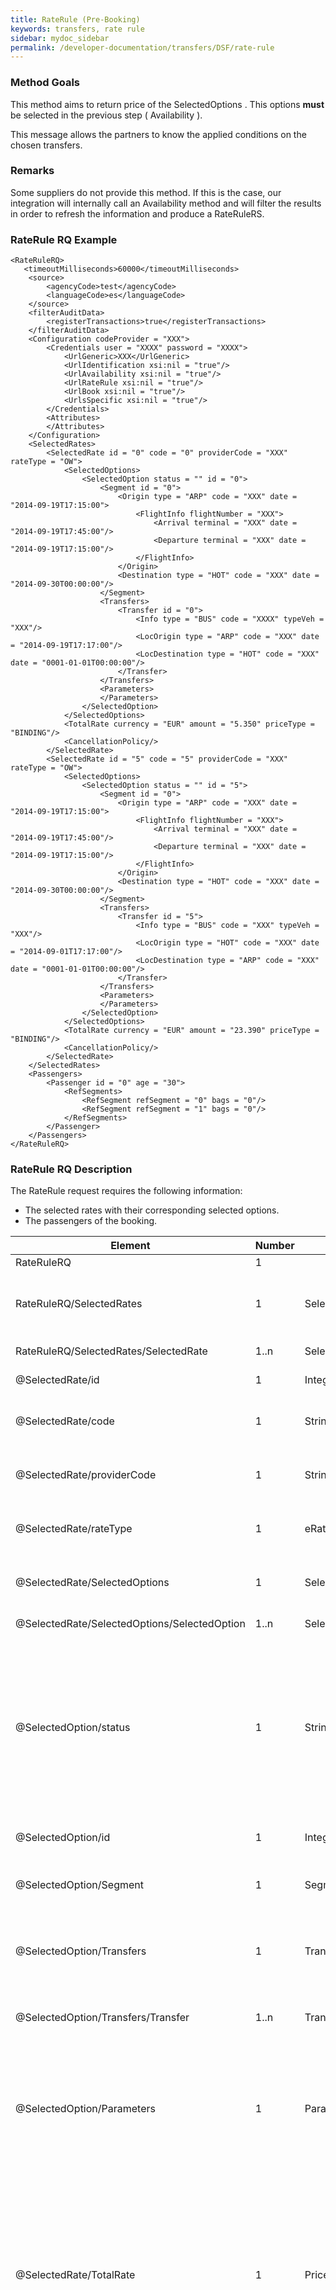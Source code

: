 ```yaml
---
title: RateRule (Pre-Booking)
keywords: transfers, rate rule
sidebar: mydoc_sidebar
permalink: /developer-documentation/transfers/DSF/rate-rule
---
```




### Method Goals


This method aims to return price of the SelectedOptions . This options
**must** be selected in the previous step ( Availability ).

This message allows the partners to know the applied conditions on the
chosen transfers.



### Remarks


Some suppliers do not provide this method. If this is the case, our
integration will internally call an Availability method and will filter
the results in order to refresh the information and produce a RateRuleRS.



### RateRule RQ Example




    <RateRuleRQ>
       <timeoutMilliseconds>60000</timeoutMilliseconds>
        <source>
            <agencyCode>test</agencyCode>
            <languageCode>es</languageCode>
        </source>
        <filterAuditData>
            <registerTransactions>true</registerTransactions>
        </filterAuditData>
        <Configuration codeProvider = "XXX">
            <Credentials user = "XXXX" password = "XXXX">
                <UrlGeneric>XXX</UrlGeneric>
                <UrlIdentification xsi:nil = "true"/>
                <UrlAvailability xsi:nil = "true"/>
                <UrlRateRule xsi:nil = "true"/>
                <UrlBook xsi:nil = "true"/>
                <UrlsSpecific xsi:nil = "true"/>
            </Credentials>
            <Attributes>
            </Attributes>
        </Configuration>
        <SelectedRates>
            <SelectedRate id = "0" code = "0" providerCode = "XXX" rateType = "OW">
                <SelectedOptions>
                    <SelectedOption status = "" id = "0">
                        <Segment id = "0">
                            <Origin type = "ARP" code = "XXX" date = "2014-09-19T17:15:00">
                                <FlightInfo flightNumber = "XXX">
                                    <Arrival terminal = "XXX" date = "2014-09-19T17:45:00"/>
                                    <Departure terminal = "XXX" date = "2014-09-19T17:15:00"/>
                                </FlightInfo>
                            </Origin>
                            <Destination type = "HOT" code = "XXX" date = "2014-09-30T00:00:00"/>
                        </Segment>
                        <Transfers>
                            <Transfer id = "0">
                                <Info type = "BUS" code = "XXXX" typeVeh = "XXX"/>
                                <LocOrigin type = "ARP" code = "XXX" date = "2014-09-19T17:17:00"/>
                                <LocDestination type = "HOT" code = "XXX" date = "0001-01-01T00:00:00"/>
                            </Transfer>
                        </Transfers>
                        <Parameters>
                        </Parameters>
                    </SelectedOption>
                </SelectedOptions>
                <TotalRate currency = "EUR" amount = "5.350" priceType = "BINDING"/>
                <CancellationPolicy/>
            </SelectedRate>
            <SelectedRate id = "5" code = "5" providerCode = "XXX" rateType = "OW">
                <SelectedOptions>
                    <SelectedOption status = "" id = "5">
                        <Segment id = "0">
                            <Origin type = "ARP" code = "XXX" date = "2014-09-19T17:15:00">
                                <FlightInfo flightNumber = "XXX">
                                    <Arrival terminal = "XXX" date = "2014-09-19T17:45:00"/>
                                    <Departure terminal = "XXX" date = "2014-09-19T17:15:00"/>
                                </FlightInfo>
                            </Origin>
                            <Destination type = "HOT" code = "XXX" date = "2014-09-30T00:00:00"/>
                        </Segment>
                        <Transfers>
                            <Transfer id = "5">
                                <Info type = "BUS" code = "XXX" typeVeh = "XXX"/>
                                <LocOrigin type = "HOT" code = "XXX" date = "2014-09-01T17:17:00"/>
                                <LocDestination type = "ARP" code = "XXX" date = "0001-01-01T00:00:00"/>
                            </Transfer>
                        </Transfers>
                        <Parameters>
                        </Parameters>
                    </SelectedOption>
                </SelectedOptions>
                <TotalRate currency = "EUR" amount = "23.390" priceType = "BINDING"/>
                <CancellationPolicy/>
            </SelectedRate>
        </SelectedRates>
        <Passengers>
            <Passenger id = "0" age = "30">
                <RefSegments>
                    <RefSegment refSegment = "0" bags = "0"/>
                    <RefSegment refSegment = "1" bags = "0"/>
                </RefSegments>
            </Passenger>
        </Passengers>
    </RateRuleRQ>



### RateRule RQ Description


The RateRule request requires the following information:

-   The selected rates with their corresponding selected options.
-   The passengers of the booking.


 
| **Element**					| **Number**	| **Type**	| **Description**					|
| --------------------------------------------- | ------------- | ------------- | ----------------------------------------------------- |
| RateRuleRQ					| 1       	|		| Root Node.						|
| RateRuleRQ/SelectedRates			| 1 		| SelectedRates	| Contains a list with the selected rates from availability response.	 |
| RateRuleRQ/SelectedRates/SelectedRate		| 1..n		| SelectedRate	| Contains a list of SelectedRate.			|
| @SelectedRate/id				| 1	 	| Integer	| This id identifies the rate.				|
| @SelectedRate/code				| 1 		| String	| Contains the code of the rate if the provider returns it.	|
| @SelectedRate/providerCode			| 1 		| String	| Contains the code of the provider that offers this rate.	|
| @SelectedRate/rateType			| 1 		| eRateType	| Indicates if the rate is OW (one-way) or RT (return). |
| @SelectedRate/SelectedOptions			| 1 		| SelectedOptions | Contains a list of SelectedOptions that belong to this rate.	|
| @SelectedRate/SelectedOptions/SelectedOption	| 1..n		| SelectedOption | Contains a list of SelectedOption.			|
| @SelectedOption/status			| 1 		| String	| Indicates the status of the option if the provider returns this information. This is a plain text of the status returned by the provider, this means that each provider may send it's own status codes/messages.	|
| @SelectedOption/id				| 1 		| Integer	| This code identifies the option.			|
| @SelectedOption/Segment			| 1 		| Segment	| Contains the segment which is served with this option.	|
| @SelectedOption/Transfers			| 1 		| Transfers	| Contains a list of different transfers that serve the segment of this option.		|
| @SelectedOption/Transfers/Transfer		| 1..n		| Transfer	| Contains a list of transfers which is served with this option.	|
| @SelectedOption/Parameters			| 1 		| Parameters	| Contains a list of Parameter objects. The parameter returned in AvailabilityRS should be received by the integration on RateRuleRQ.	|
| @SelectedRate/TotalRate			| 1 		| Price		| Contains information about the price of this rate. If the rate is OW this price correspond to each option included in this *SelectedRate* object, if the rate is RT correspond to the pair of options included in this *SelectedRate* object.		|
| @SelectedRate/CancellationPolicy		| 1 		| CancellationPolicies | Contains a list of conditions of the penalties for the cancellation of the reservation. This object normaly is not used because in this moments the providers not return this informacion in *AvailabilityRS*, if there are any will be returned in *RateRuleRS*.		|
| RateRuleRQ/Passengers				| 1 		| Passengers	| Contains a list of the passengers that participate in this reservation.	|
| RateRuleRQ/Passengers/Passenger		| 1..n		| Passenger	| Contains a list of Passenger objects.			|



### RateRuleRS Example




    <RateRuleRS>
        <auditData>
            <transactions>
                <timeStamp>2014-09-19T13:43:32.2921652+01:00</timeStamp>
                <RQ></RQ>
                <RS></RS>
            </transactions>
            <transactions>
                <timeStamp>2014-09-19T13:43:33.79646+01:00</timeStamp>
                <RQ></RQ>
                <RS></RS>
            </transactions>
            <timeStamp>2014-09-19T13:43:30.7950125+01:00</timeStamp>
            <processTimeMilliseconds>0</processTimeMilliseconds>
        </auditData>
        <operationImplemented>true</operationImplemented>
        <SelectedRates>
            <SelectedRate id = "0" rateType = "OW">
                <SelectedOptions>
                    <SelectedOption status = "NEW" id = "0">
                        <Transfers>
                            <Transfer id = "0">
                                <Info type = "BUS" code = "XXX" typeVeh = "XXX">
                                    <vendorMessages>
                                        <vendorMessage>
                                            <Tittle>XXX</Tittle>
                                            XXXXXXXXXXXXXXXXXXXXXX
                                        </vendorMessage>
                                    </vendorMessages>
                                </Info>
                                <LocOrigin type = "ARP" code = "PMI" date = "2014-09-19T00:00:00"/>
                                <LocDestination type = "HOT" code = "XXX" date = "2014-09-19T00:00:00"/>
                            </Transfer>
                        </Transfers>
                        <Parameters></Parameters>
                    </SelectedOption>
                </SelectedOptions>
                <TotalRate currency = "EUR" amount = "5.350" priceType = "NET" commission = "0.640"/>
            </SelectedRate>
            <SelectedRate id = "0" rateType = "OW">
                <SelectedOptions>
                    <SelectedOption status = "NEW" id = "0">
                        <Transfers>
                            <Transfer id = "0">
                                <Info type = "BUS" code = "XXX" typeVeh = "XXX">
                                    <vendorMessages>
                                        <vendorMessage>
                                            <Tittle>XXXX</Tittle>
                                            XXXXXXXXXX
                                        </vendorMessage>
                                    </vendorMessages>
                                </Info>
                                <LocOrigin type = "ARP" code = "XXX" date = "2014-09-19T00:00:00"/>
                                <LocDestination type = "HOT" code = "XXX" date = "2014-09-19T00:00:00"/>
                            </Transfer>
                        </Transfers>
                        <Parameters></Parameters>
                    </SelectedOption>
                </SelectedOptions>
                <TotalRate currency = "EUR" amount = "5.350" priceType = "NET" commission = "0.640"/>
            </SelectedRate>
        </SelectedRates>
        <Warnings> 
            <Warning>…</Warning>
                . . .
        </Warnings> 
        <Errors>
            <Error>…</Error>
            . . .    
        </Errors>
     </RateRuleRS>



### RateRuleRS Description


The returned XML is similar to the result of the Availability call. The
main difference is that instead of receiving Rates the client receives a
list of SelectedRate . This object is almost the same as a Rate but it
contains the transfer information instead of just a reference and it
contains messages with important information from the provider.


 
| **Element**					| **Number**	| **Type**	| **Description**					|
| --------------------------------------------- | ------------- | ------------- | ----------------------------------------------------- |
| RateRuleRS          				| 1        	|		| Root Node.						|
| RateRuleRS/SelectedRates			| 1  		| SelectedRates	| Contains a list of the requested selected rates. The information of this rates is refreshed with the new information received from the provider.	|
| RateRuleRS/SelectedRates /SelectedRate	| 1..n		| SelectedRate	| Contains a list of SelectedRate.			|
| @SelectedRate/SelectedOptions /SelectedOption/Transfers /Transfer/Info | 1 | InfoTransfer | Contains information related to the vehicle that operates the transfer.	|
| @InfoTransfer/vendorMessages			| 1..n		| vendorMessage	| Contains vendorMessage objects that have important information about the transfer.	|
| @vendorMessage/Language			| 1  		| String	| Indicates the language in which the text is written.	|
| @vendorMessage/Tittle				| 1  		| String	| Tittle of the message.				|
| @vendorMessage/Text 				| 1  		| String	| Contains the text.					|

